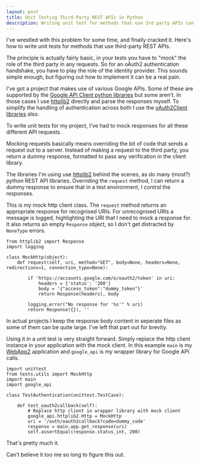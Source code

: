 ```yaml
---
layout: post
title: Unit Testing Third-Party REST APIs in Python
description: Writing unit test for methods that use 3rd party APIs can be a real pain. Here's how to do it in Python for a WebApp2 project.
---
```

I've wrestled with this problem for some time, and finally cracked it. Here's how to write unit tests for methods that use third-party REST APIs.

The principle is actually fairly basic, in your tests you have to "mock" the role of the third party in any requests. So for an oAuth2 authentication handshake, you have to play the role of the identity provider. This sounds simple enough, but figuring out how to implement it can be a real pain.

I've got a project that makes use of various Google APIs. Some of these are supported by the [Google API Client python libraries][1] but some aren't. In those cases I use [httplib2][2] directly and parse the responses myself. To simplify the handling of authentication across both I use the [oAuth2Client libraries][3] also.

To write unit tests for my project, I've had to mock responses for all these different API requests.

Mocking requests basically means overriding the bit of code that sends a request out to a server. Instead of making a request to the third party, you return a dummy response, formatted to pass any verification in the client library.

The libraries I'm using use [httplib2][2] behind the scenes, as do many (most?) python REST API libraries. Overriding the `request` method, I can return a dummy response to ensure that in a test environment, I control the responses.

This is my mock http client class. The `request` method returns an appropriate response for recognised URIs. For unrecognised URIs a message is logged, highlighting the URI that I need to mock a response for. It also returns an empty `Response` object, so I don't get distracted by `NoneType` errors.

    from httplib2 import Response
    import logging

    class MockHttp(object):
        def request(self, uri, method="GET", body=None, headers=None, redirections=1, connection_type=None):

            if 'https://accounts.google.com/o/oauth2/token' in uri:
                headers = {'status': '200'}
                body = '{"access_token":"dummy_token"}'
                return Response(headers), body

            logging.error("No response for '%s'" % uri)
            return Response({}), ''

In actual projects I keep the response body content in seperate files as some of them can be quite large. I've left that part out for brevity.

Using it in a unit test is very straight forward. Simply replace the http client instance in your application with the mock client. In this example `main` is my [WebApp2][4] application and `google_api` is my wrapper library for Google API calls.

    import unittest
    from tests.utils import MockHttp
    import main
    import google_api

    class TestAuthentication(unittest.TestCase):

        def test_oauth2callback(self):
            # Replace http client in wrapper library with mock client
            google_api.httplib2.Http = MockHttp
            uri = '/auth/oauth2callback?code=dummy_code'
            response = main.app.get_response(uri)
            self.assertEqual(response.status_int, 200)

That's pretty much it.

Can't believe it too me so long to figure this out.

[1]: https://developers.google.com/api-client-library/python/
[2]: https://code.google.com/p/httplib2/
[3]: https://code.google.com/p/google-api-python-client/
[4]: https://webapp-improved.appspot.com/
